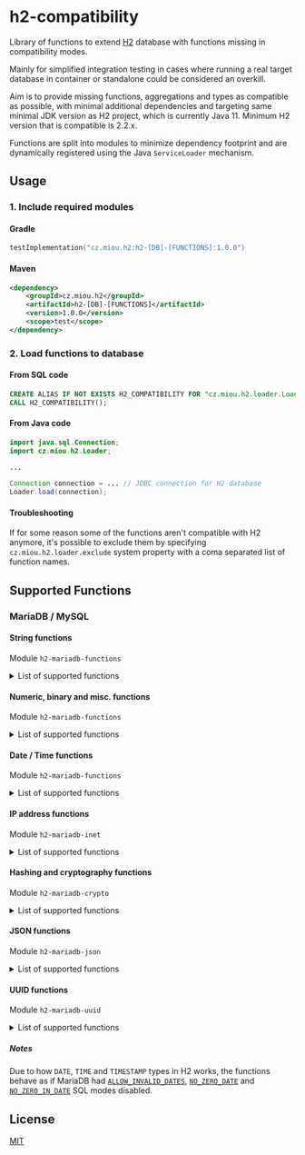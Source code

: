 # h2-compatibility

Library of functions to extend [H2](https://www.h2database.com/) database with functions missing in compatibility modes.

Mainly for simplified integration testing in cases where running a real target database in container or standalone could be considered an overkill.

Aim is to provide missing functions, aggregations and types as compatible as possible, with minimal additional dependencies and targeting same minimal JDK version as H2 project, which is currently Java 11. Minimum H2 version that is compatible is 2.2.x.

Functions are split into modules to minimize dependency footprint and are dynamically registered using the Java `ServiceLoader` mechanism.

## Usage

### 1. Include required modules

#### Gradle
```kotlin
testImplementation("cz.miou.h2:h2-[DB]-[FUNCTIONS]:1.0.0")
```

#### Maven

```xml
<dependency>
    <groupId>cz.miou.h2</groupId>
    <artifactId>h2-[DB]-[FUNCTIONS]</artifactId>
    <version>1.0.0</version>
    <scope>test</scope>
</dependency>
```

### 2. Load functions to database

#### From SQL code

```sql
CREATE ALIAS IF NOT EXISTS H2_COMPATIBILITY FOR "cz.miou.h2.loader.Loader.load";
CALL H2_COMPATIBILITY();
```

#### From Java code

```java
import java.sql.Connection;
import cz.miou.h2.Loader;

...

Connection connection = ... // JDBC connection for H2 database
Loader.load(connection);

```

#### Troubleshooting

If for some reason some of the functions aren't compatible with H2 anymore, it's possible to exclude them by specifying `cz.miou.h2.loader.exclude` system property with a coma separated list of function names.

## Supported Functions

### MariaDB / MySQL

#### String functions

Module `h2-mariadb-functions`

<details>

<summary>List of supported functions</summary>

* [`BIN`](https://mariadb.com/kb/en/bin/)
* [`ELT`](https://mariadb.com/kb/en/elt/)
* [`EXPORT_SET`](https://mariadb.com/kb/en/export_set/)
* [`FIELD`](https://mariadb.com/kb/en/field/)
* [`FIND_IN_SET`](https://mariadb.com/kb/en/find_in_set/)
* [`FORMAT`](https://mariadb.com/kb/en/format/)
* [`FROM_BASE64`](https://mariadb.com/kb/en/from_base64/)
* [`HEX`](https://mariadb.com/kb/en/hex/)
* [`LOAD_FILE`](https://mariadb.com/kb/en/load_file/)
* [`MAKE_SET`](https://mariadb.com/kb/en/make_set/)
* [`MID`](https://mariadb.com/kb/en/mid/)
* [`NATURAL_SORT_KEY`](https://mariadb.com/kb/en/natural_sort_key/)
* [`ORD`](https://mariadb.com/kb/en/ord/)
* [`QUOTE`](https://mariadb.com/kb/en/quote/)
* [`REGEXP_INSTR`](https://mariadb.com/kb/en/regexp_instr/)
* [`REVERSE`](https://mariadb.com/kb/en/reverse/)
* [`STRCMP`](https://mariadb.com/kb/en/strcmp/)
* [`SUBSTRING_INDEX`](https://mariadb.com/kb/en/substring_index/)
* [`TO_BASE64`](https://mariadb.com/kb/en/to_base64/)
* [`UNHEX`](https://mariadb.com/kb/en/unhex/)

</details>

#### Numeric, binary and misc. functions

Module `h2-mariadb-functions`

<details>

<summary>List of supported functions</summary>

* [`BIT_COUNT`](https://mariadb.com/kb/en/bit_count/)
* [`CONV`](https://mariadb.com/kb/en/conv/)
* [`FORMAT_BYTES`](https://mariadb.com/kb/en/miscellaneous-functions-format_bytes/)
* [`ISNULL`](https://mariadb.com/kb/en/isnull/)
* [`LOG2`](https://mariadb.com/kb/en/log2/)
* [`OCT`](https://mariadb.com/kb/en/oct/)
* [`POW`](https://mariadb.com/kb/en/pow/)
* [`SLEEP`](https://mariadb.com/kb/en/sleep/)
* [`SYS_GUID`](https://mariadb.com/kb/en/sys_guid/)
* [`UNCOMPRESSED_LENGTH`](https://mariadb.com/kb/en/uncompressed_length/)
* [`UNCOMPRESS`](https://mariadb.com/kb/en/uncompress/)
* [`UUID_SHORT`](https://mariadb.com/kb/en/uuid_short/)

</details>

#### Date / Time functions

Module `h2-mariadb-functions`

<details>

<summary>List of supported functions</summary>

* [`ADDDATE`](https://mariadb.com/kb/en/adddate/)
* [`ADDTIME`](https://mariadb.com/kb/en/addtime/)
* [`ADD_MONTHS`](https://mariadb.com/kb/en/add_months/)
* [`CONVERT_TZ`](https://mariadb.com/kb/en/convert_tz/)
* [`DATE_ADD`](https://mariadb.com/kb/en/date_add/)
* [`DATE_FORMAT`](https://mariadb.com/kb/en/date_format/)
* [`DATE_SUB`](https://mariadb.com/kb/en/date_sub/)
* [`FORMAT_PICO_TIME`](https://mariadb.com/kb/en/format_pico_time/)
* [`FROM_DAYS`](https://mariadb.com/kb/en/from_days/)
* [`MAKEDATE`](https://mariadb.com/kb/en/makedate/)
* [`MAKETIME`](https://mariadb.com/kb/en/maketime/)
* [`MICROSECOND`](https://mariadb.com/kb/en/microsecond/)
* [`PERIOD_ADD`](https://mariadb.com/kb/en/period_add/)
* [`PERIOD_DIFF`](https://mariadb.com/kb/en/period_add/)
* [`SEC_TO_TIME`](https://mariadb.com/kb/en/sec_to_time/)
* [`STR_TO_DATE`](https://mariadb.com/kb/en/str_to_date/)
* [`SUBDATE`](https://mariadb.com/kb/en/subdate/)
* [`SUBTIME`](https://mariadb.com/kb/en/subtime/)
* [`TIME`](https://mariadb.com/kb/en/time-function/)
* [`TIMEDIFF`](https://mariadb.com/kb/en/timediff/)
* [`TIMESTAMP`](https://mariadb.com/kb/en/timestamp-function/)
* [`TIME_FORMAT`](https://mariadb.com/kb/en/time_format/)
* [`TIME_TO_SEC`](https://mariadb.com/kb/en/time_to_sec/)
* [`TO_DAYS`](https://mariadb.com/kb/en/to_days/)
* [`TO_SECONDS`](https://mariadb.com/kb/en/to_seconds/)
* [`UTC_DATE`](https://mariadb.com/kb/en/utc_date/)
* [`UTC_TIME`](https://mariadb.com/kb/en/utc_time/)
* [`UTC_TIME`](https://mariadb.com/kb/en/utc_time/)
* [`WEEKDAY`](https://mariadb.com/kb/en/weekday/)
* [`WEEKOFYEAR`](https://mariadb.com/kb/en/weekofyear/)
* [`YEARWEEK`](https://mariadb.com/kb/en/yearweek/)

</details>

#### IP address functions

Module `h2-mariadb-inet`

<details>

<summary>List of supported functions</summary>

* [`INET_ATON`](https://mariadb.com/kb/en/inet_aton/)
* [`INET_NTOA`](https://mariadb.com/kb/en/inet_ntoa/)
* [`INET6_ATON`](https://mariadb.com/kb/en/inet6_aton/)
* [`INET6_NTOA`](https://mariadb.com/kb/en/inet6_ntoa/)
* [`IS_IPV4`](https://mariadb.com/kb/en/is_ipv4/)
* [`IS_IPV4_COMPAT`](https://mariadb.com/kb/en/is_ipv4_compat/)
* [`IS_IPV4_MAPPED`](https://mariadb.com/kb/en/is_ipv4_mapped/)
* [`IS_IPV6`](https://mariadb.com/kb/en/is_ipv6/)

</details>

#### Hashing and cryptography functions

Module `h2-mariadb-crypto`

<details>

<summary>List of supported functions</summary>

* [`AES_DECRYPT`](https://mariadb.com/kb/en/aes_decrypt/)
* [`AES_ENCRYPT`](https://mariadb.com/kb/en/aes_encrypt/)
* [`CRC32C`](https://mariadb.com/kb/en/crc32c/)
* [`CRC32`](https://mariadb.com/kb/en/crc32/)
* [`KDF`](https://mariadb.com/kb/en/kdf/)
* [`MD5`](https://mariadb.com/kb/en/md5/)
* [`SHA1`](https://mariadb.com/kb/en/sha1/)
* [`SHA2`](https://mariadb.com/kb/en/sha2/)

</details>

#### JSON functions

Module `h2-mariadb-json`

<details>

<summary>List of supported functions</summary>

* [`JSON_ARRAY_APPEND`](https://mariadb.com/kb/en/json_array_append/)
* [`JSON_ARRAY_INSERT`](https://mariadb.com/kb/en/json_array_insert/)
* [`JSON_ARRAY_INTERSECT`](https://mariadb.com/kb/en/json_array_intersect/)
* [`JSON_COMPACT`](https://mariadb.com/kb/en/json_compact/)
* [`JSON_CONTAINS`](https://mariadb.com/kb/en/json_contains/)
* [`JSON_CONTAINS_PATH`](https://mariadb.com/kb/en/json_contains_path/)
* [`JSON_DEPTH`](https://mariadb.com/kb/en/json_depth/)
* [`JSON_DETAILED`](https://mariadb.com/kb/en/json_detailed/)
* [`JSON_EQUALS`](https://mariadb.com/kb/en/json_equals/)
* [`JSON_EXISTS`](https://mariadb.com/kb/en/json_exists/)
* [`JSON_EXTRACT`](https://mariadb.com/kb/en/json_extract/)
* [`JSON_INSERT`](https://mariadb.com/kb/en/json_insert/)
* [`JSON_KEYS`](https://mariadb.com/kb/en/json_keys/)
* [`JSON_KEY_VALUE`](https://mariadb.com/kb/en/json_key_value/)
* [`JSON_LENGTH`](https://mariadb.com/kb/en/json_length/)
* [`JSON_LOOSE`](https://mariadb.com/kb/en/json_loose/)
* [`JSON_MERGE`](https://mariadb.com/kb/en/json_merge/)
* [`JSON_MERGE_PATCH`](https://mariadb.com/kb/en/json_merge_patch/)
* [`JSON_NORMALIZE`](https://mariadb.com/kb/en/json_normalize/)
* [`JSON_OBJECT_FILTER_KEYS`](https://mariadb.com/kb/en/json_object_filter_keys/)
* [`JSON_OBJECT_TO_ARRAY`](https://mariadb.com/kb/en/json_object_to_array/)
* [`JSON_OVERLAPS`](https://mariadb.com/kb/en/json_overlaps/)
* [`JSON_QUERY`](https://mariadb.com/kb/en/json_query/)
* [`JSON_QUOTE`](https://mariadb.com/kb/en/json_quote/)
* [`JSON_REMOVE`](https://mariadb.com/kb/en/json_remove/)
* [`JSON_REPLACE`](https://mariadb.com/kb/en/json_replace/)
* [`JSON_SEARCH`](https://mariadb.com/kb/en/json_search/)
* [`JSON_SET`](https://mariadb.com/kb/en/json_set/)
* [`JSON_TYPE`](https://mariadb.com/kb/en/json_type/)
* [`JSON_UNQUOTE`](https://mariadb.com/kb/en/json_unquote/)
* [`JSON_VALID`](https://mariadb.com/kb/en/json_valid/)
* [`JSON_VALUE`](https://mariadb.com/kb/en/json_value/)

</details>

#### UUID functions

Module `h2-mariadb-uuid`

<details>

<summary>List of supported functions</summary>

* [`UUIDV4`](https://mariadb.com/kb/en/uuidv4/)
* [`UUIDV7`](https://mariadb.com/kb/en/uuidv7/)

</details>

##### Notes

Due to how `DATE`, `TIME` and `TIMESTAMP` types in H2 works, the functions behave as if MariaDB had
[`ALLOW_INVALID_DATES`](https://mariadb.com/kb/en/sql-mode/#allow_invalid_dates), [`NO_ZERO_DATE`](https://mariadb.com/kb/en/sql-mode/#no_zero_date) and [`NO_ZERO_IN_DATE`](https://mariadb.com/kb/en/sql-mode/#no_zero_in_date) SQL modes disabled.

## License

[MIT](https://choosealicense.com/licenses/mit/)

